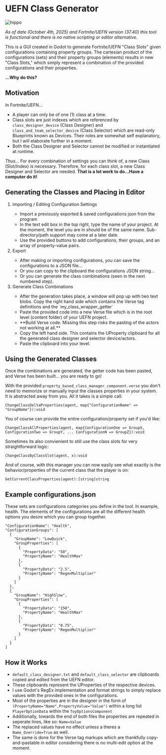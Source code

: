 # UEFN Class Generator
![hippo](Examples/demonstration.gif)

*As of date (October 4th, 2025) and Fortnite/UEFN version (37.40) this tool is functional and there is no native scripting or editor alternative.*

This is a GUI created in Godot to generate Fortnite/UEFN "Class Slots" given configurations containing property groups. The cartesian product of the configurations (sets) and their property groups (elements) results in new "Class Slots," which simply represent a combination of the provided configurations and their properties.

**...Why do this?**

## Motivation
In Fortnite/UEFN...
- A player can only be of one (1) class at a time.
- Class slots are just indexes which are referenced by  `class_designer_device` (Class Designer) and `class_and_team_selector_device` (Class Selector) which are read-only Blueprints known as Devices. Their roles are somewhat self explanatory, but I will elaborate further in a moment.
- Both the Class Designer and Selector cannot be modified or instantiated at runtime.

*Thus...*
For every combination of settings you can think of, a new Class (Slot/Index) is necessary. Therefore, for each class slot, a new Class Designer and Selector are needed.
__That is a lot work to do...Have a computer do it!__

## Generating the Classes and Placing in Editor
<ol>
<li>Importing / Editing Configuration Settings</li>
  <ul>
    <li>Import a previously exported & saved configurations json from the program</li>
    <li>In the text edit box in the top right, type the name of your project. At the moment, the level you are in should be of the same name. Sub-directory/path support may come at a later date.</li>
    <li>Use the provided buttons to add configurations, their groups, and an array of property-value pairs.</li>
  </ul>
<li>Export</li>
  <ul>
    <li>After making or importing configurations, you can save the configurations to a JSON file...</li>
    <li>Or you can copy to the clipboard the configurations JSON string...</li>
    <li>Or you can generate the class combinations (seen in the next numbered step).</li>
  </ul>
<li>Generate Class Combinations</li>
   <ul>
    <li>After the generation takes place, a window will pop up with two text blobs. Copy the right hand side which contains the Verse tag definitions and the `my_class_wrapper_getter` </li>
    <li>Paste the provided code into a new Verse file which is in the root level (content folder) of your UEFN project.</li>
    <li>**Build Verse code. Missing this step risks the pasting of the actors not working at all.**</li>
    <li>Copy the left hand side. This contains the UProperty clipboard for all the generated class designer and selector device/actors.</li>
    <li>Paste the clipboard into your level.</li>
  </ul>
</ol>

## Using the Generated Classes
Once the combinations are generated, the getter code has been pasted, and Verse has been built... you are ready to go!

With the provided `property_based_class_manager_component.verse` you don't need to memorize or manually input the classes properties in your system. It is abstracted away from you. All it takes is a simple call:

`ChangeClassDeltaProperties(agent, map{"ConfigurationName" => "GroupName"}):void`

You of course can provide the entire configuration/property set if you'd like:

`ChangeClassAllProperties(agent, map{ConfigurationOne => GroupX, ConfigurationTwo => GroupY, ... ConfigurationN => GroupZ}):void`

Sometimes its also convienient to still use the class slots for very straightforward logic:

`ChangeClassByClassSlot(agent, x):void`

And of course, with this manager you can now easily see what exactly is the behavior/properties of the current class that the player is on:

`GetCurrentClassProperties(agent):[string]string`

## Example configurations.json
These sets are configurations categories you define in the tool. In example, health. The elements of the configurations are all the different health options you desire which you can group together.
```
"ConfigurationName": "Health",
"ConfigurationGroups": [
  {
    "GroupName": "LowQuick",
    "GroupProperties": [
      {
        "PropertyData": "50",
        "PropertyName": "HealthMax"
      },
      {
        "PropertyData": "2.5",
        "PropertyName": "RegenMultiplier"
      }
    ]
  },
  {
    "GroupName": "HighSlow",
    "GroupProperties": [
      {
        "PropertyData": "150",
        "PropertyName": "HealthMax"
      },
      {
        "PropertyData": "0.75",
        "PropertyName": "RegenMultiplier"
      }
    ]
  }
]
```

## How it Works
- `default_class_designer.txt` and `default_class_selector` are clipboards copied and edited from the UEFN editor.
- These clipboards represent the UProperties of the respective devices.
- I use Godot's RegEx implementation and format strings to simply replace values with the provided ones in the configurations.
- Most of the properties are in the designer in the form of `(PropertyName="Name",PropertyValue="Value")` within a long list `PlayerOptionData` within the `ToyOptionsComponent`
- Additionally, towards the end of both files the properties are repeated in seperate lines, like so: `Name=Value`
- The replaced values have no effect unless a theres a `Name_Override=True` as well.
- The same is done for the Verse tag markups which are thankfully copy-and-pastable in editor considering there is no multi-edit option at the moment.
